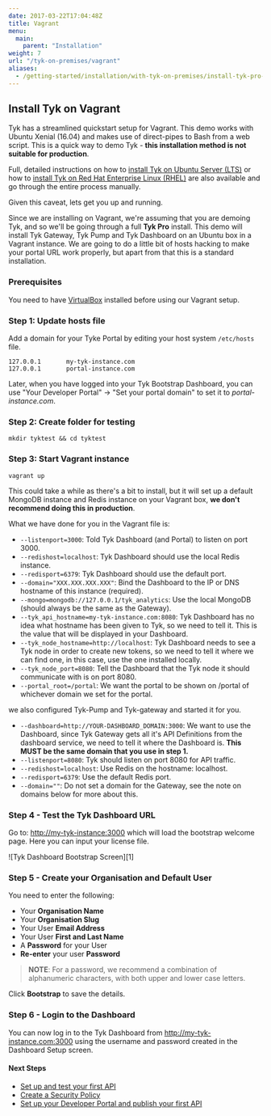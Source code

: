 ```yaml
---
date: 2017-03-22T17:04:48Z
title: Vagrant
menu:
  main:
    parent: "Installation"
weight: 7
url: "/tyk-on-premises/vagrant"
aliases:
  - /getting-started/installation/with-tyk-on-premises/install-tyk-pro-premises-vagrant/ 
---
```


## Install Tyk on Vagrant

Tyk has a streamlined quickstart setup for Vagrant. This demo works with Ubuntu Xenial (16.04) and makes use of direct-pipes to Bash from a web script. This is a quick way to demo Tyk - **this installation method is not suitable for production**.

Full, detailed instructions on how to [install Tyk on Ubuntu Server (LTS)](/docs/getting-started/installation/with-tyk-on-premises/on-ubuntu/) or how to [install Tyk on Red Hat Enterprise Linux (RHEL)](/docs/getting-started/installation/with-tyk-on-premises/redhat-rhel-centos/) are also available and go through the entire process manually.

Given this caveat, lets get you up and running.

Since we are installing on Vagrant, we're assuming that you are demoing Tyk, and so we'll be going through a full **Tyk Pro** install. This demo will install Tyk Gateway, Tyk Pump and Tyk Dashboard on an Ubuntu box in a Vagrant instance. We are going to do a little bit of hosts hacking to make your portal URL work properly, but apart from that this is a standard installation.

### Prerequisites

You need to have [VirtualBox](https://www.virtualbox.org/wiki/Downloads) installed before using our Vagrant setup.

### Step 1: Update hosts file

Add a domain for your Tyke Portal by editing your host system `/etc/hosts` file.

```{.copyWrapper}
127.0.0.1       my-tyk-instance.com
127.0.0.1       portal-instance.com
```

Later, when you have logged into your Tyk Bootstrap Dashboard, you can use "Your Developer Portal" -> "Set your portal domain" to set it to *portal-instance.com*.

### Step 2: Create folder for testing
```{.copyWrapper}
mkdir tyktest && cd tyktest
```

### Step 3: Start Vagrant instance
```{.copyWrapper}
vagrant up
```

This could take a while as there's a bit to install, but it will set up a default MongoDB instance and Redis instance on your Vagrant box, **we don't recommend doing this in production**.

What we have done for you in the Vagrant file is:

*   `--listenport=3000`: Told Tyk Dashboard (and Portal) to listen on port 3000.
*   `--redishost=localhost`: Tyk Dashboard should use the local Redis instance.
*   `--redisport=6379`: Tyk Dashboard should use the default port.
*   `--domain="XXX.XXX.XXX.XXX"`: Bind the Dashboard to the IP or DNS hostname of this instance (required).
*   `--mongo=mongodb://127.0.0.1/tyk_analytics`: Use the local MongoDB (should always be the same as the Gateway).
*   `--tyk_api_hostname=my-tyk-instance.com:8080`: Tyk Dashboard has no idea what hostname has been given to Tyk, so we need to tell it. This is the value that will be displayed in your Dashboard.
*   `--tyk_node_hostname=http://localhost`: Tyk Dashboard needs to see a Tyk node in order to create new tokens, so we need to tell it where we can find one, in this case, use the one installed locally.
*   `--tyk_node_port=8080`: Tell the Dashboard that the Tyk node it should communicate with is on port 8080.
*   `--portal_root=/portal`: We want the portal to be shown on /portal of whichever domain we set for the portal.

we also configured Tyk-Pump and Tyk-gateway and started it for you.

*   `--dashboard=http://YOUR-DASHBOARD_DOMAIN:3000`: We want to use the Dashboard, since Tyk Gateway gets all it's API Definitions from the dashboard service, we need to tell it where the Dashboard is. **This MUST be the same domain that you use in step 1.**
*   `--listenport=8080`: Tyk should listen on port 8080 for API traffic.
*   `--redishost=localhost`: Use Redis on the hostname: localhost.
*   `--redisport=6379`: Use the default Redis port.
*   `--domain=""`: Do not set a domain for the Gateway, see the note on domains below for more about this.

### Step 4 - Test the Tyk Dashboard URL

Go to: <http://my-tyk-instance:3000> which will load the bootstrap welcome page. Here you can input your license file.

![Tyk Dashboard Bootstrap Screen][1]

### Step 5 - Create your Organisation and Default User

You need to enter the following:

* Your **Organisation Name**
* Your **Organisation Slug**
* Your User **Email Address**
* Your User **First and Last Name**
* A **Password** for your User
* **Re-enter** your user **Password**

> **NOTE**: For a password, we recommend a combination of alphanumeric characters, with both upper and lower case letters.

Click **Bootstrap** to save the details.

### Step 6 - Login to the Dashboard

You can now log in to the Tyk Dashboard from <http://my-tyk-instance.com:3000> using the username and password created in the Dashboard Setup screen.

#### Next Steps

* [Set up and test your first API](/docs/getting-started/tutorials/create-api/)
* [Create a Security Policy](/docs/getting-started/tutorials/create-security-policy/)
* [Set up your Developer Portal and publish your first API](/docs/getting-started/tutorials/create-portal-entry/)

